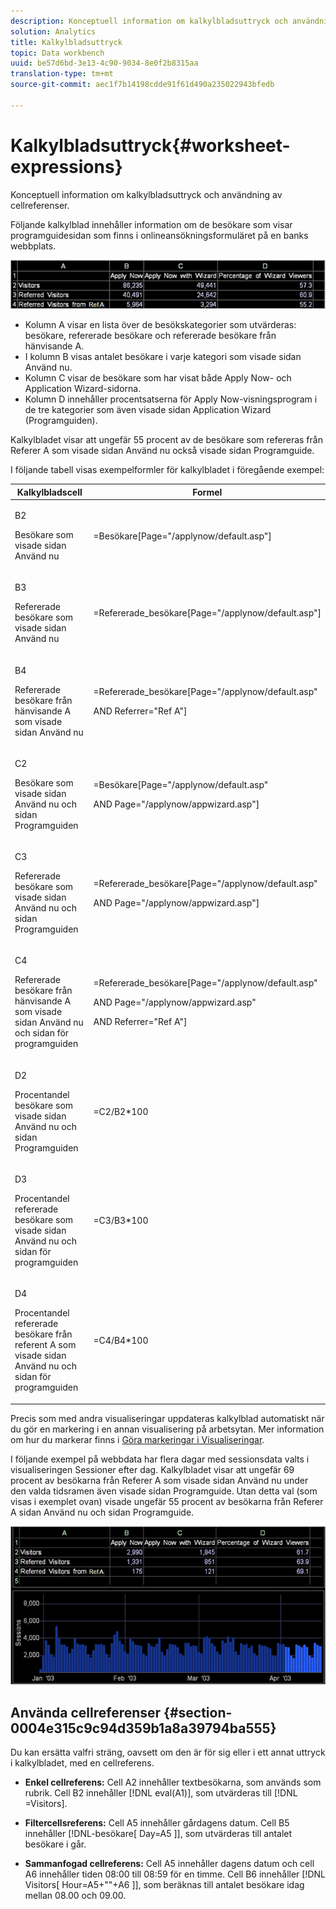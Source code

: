 ```yaml
---
description: Konceptuell information om kalkylbladsuttryck och användning av cellreferenser.
solution: Analytics
title: Kalkylbladsuttryck
topic: Data workbench
uuid: be57d6bd-3e13-4c90-9034-8e0f2b8315aa
translation-type: tm+mt
source-git-commit: aec1f7b14198cdde91f61d490a235022943bfedb

---
```



# Kalkylbladsuttryck{#worksheet-expressions}

Konceptuell information om kalkylbladsuttryck och användning av cellreferenser.

Följande kalkylblad innehåller information om de besökare som visar programguidesidan som finns i onlineansökningsformuläret på en banks webbplats.

![](assets/client-wkst.png)

* Kolumn A visar en lista över de besökskategorier som utvärderas: besökare, refererade besökare och refererade besökare från hänvisande A.
* I kolumn B visas antalet besökare i varje kategori som visade sidan Använd nu.
* Kolumn C visar de besökare som har visat både Apply Now- och Application Wizard-sidorna.
* Kolumn D innehåller procentsatserna för Apply Now-visningsprogram i de tre kategorier som även visade sidan Application Wizard (Programguiden).

Kalkylbladet visar att ungefär 55 procent av de besökare som refereras från Referer A som visade sidan Använd nu också visade sidan Programguide.

I följande tabell visas exempelformler för kalkylbladet i föregående exempel:

<table id="table_0F5EFDB58040465AB599E6BE93324822"> 
 <thead> 
  <tr> 
   <th colname="col1" class="entry"> Kalkylbladscell </th> 
   <th colname="col2" class="entry"> Formel </th> 
  </tr> 
 </thead>
 <tbody> 
  <tr> 
   <td colname="col1"> <p>B2 </p> <p>Besökare som visade sidan Använd nu </p> </td> 
   <td colname="col2"> <p><span class="filepath"> =Besökare[Page="/applynow/default.asp"]</span> </p> </td> 
  </tr> 
  <tr> 
   <td colname="col1"> <p>B3 </p> <p>Refererade besökare som visade sidan Använd nu </p> </td> 
   <td colname="col2"> <p><span class="filepath"> =Refererade_besökare[Page="/applynow/default.asp"]</span> </p> </td> 
  </tr> 
  <tr> 
   <td colname="col1"> <p>B4 </p> <p>Refererade besökare från hänvisande A som visade sidan Använd nu </p> </td> 
   <td colname="col2"> <p> <span class="filepath"> =Refererade_besökare[Page="/applynow/default.asp" </span> </p> <p> AND <span class="filepath"> Referrer="Ref A"]</span> </p> </td> 
  </tr> 
  <tr> 
   <td colname="col1"> <p>C2 </p> <p>Besökare som visade sidan Använd nu och sidan Programguiden </p> </td> 
   <td colname="col2"> <p> <span class="filepath"> =Besökare[Page="/applynow/default.asp" </span> </p> <p> AND <span class="filepath"> Page="/applynow/appwizard.asp"]</span> </p> </td> 
  </tr> 
  <tr> 
   <td colname="col1"> <p>C3 </p> <p>Refererade besökare som visade sidan Använd nu och sidan Programguiden </p> </td> 
   <td colname="col2"> <p> <span class="filepath"> =Refererade_besökare[Page="/applynow/default.asp" </span> </p> <p> AND <span class="filepath"> Page="/applynow/appwizard.asp"]</span> </p> </td> 
  </tr> 
  <tr> 
   <td colname="col1"> <p>C4 </p> <p>Refererade besökare från hänvisande A som visade sidan Använd nu och sidan för programguiden </p> </td> 
   <td colname="col2"> <p> <span class="filepath"> =Refererade_besökare[Page="/applynow/default.asp"</span> </p> <p> AND <span class="filepath"> Page="/applynow/appwizard.asp"</span> </p> <p> AND <span class="filepath"> Referrer="Ref A"]</span> </p> </td> 
  </tr> 
  <tr> 
   <td colname="col1"> <p>D2 </p> <p>Procentandel besökare som visade sidan Använd nu och sidan Programguiden </p> </td> 
   <td colname="col2"> <p><span class="filepath"> =C2/B2*100</span> </p> </td> 
  </tr> 
  <tr> 
   <td colname="col1"> <p>D3 </p> <p>Procentandel refererade besökare som visade sidan Använd nu och sidan för programguiden </p> </td> 
   <td colname="col2"> <p><span class="filepath"> =C3/B3*100</span> </p> </td> 
  </tr> 
  <tr> 
   <td colname="col1"> <p>D4 </p> <p>Procentandel refererade besökare från referent A som visade sidan Använd nu och sidan för programguiden </p> </td> 
   <td colname="col2"> <p><span class="filepath"> =C4/B4*100</span> </p> </td> 
  </tr> 
 </tbody> 
</table>

Precis som med andra visualiseringar uppdateras kalkylblad automatiskt när du gör en markering i en annan visualisering på arbetsytan. Mer information om hur du markerar finns i [Göra markeringar i Visualiseringar](../../../../home/c-get-started/c-vis/c-sel-vis/c-sel-vis.md#concept-012870ec22c7476e9afbf3b8b2515746).

I följande exempel på webbdata har flera dagar med sessionsdata valts i visualiseringen Sessioner efter dag. Kalkylbladet visar att ungefär 69 procent av besökarna från Referer A som visade sidan Använd nu under den valda tidsramen även visade sidan Programguide. Utan detta val (som visas i exemplet ovan) visade ungefär 55 procent av besökarna från Referer A sidan Använd nu och sidan Programguide.

![](assets/client-exp.png)

## Använda cellreferenser {#section-0004e315c9c94d359b1a8a39794ba555}

Du kan ersätta valfri sträng, oavsett om den är för sig eller i ett annat uttryck i kalkylbladet, med en cellreferens.

* **Enkel cellreferens:** Cell A2 innehåller textbesökarna, som används som rubrik. Cell B2 innehåller [!DNL eval(A1)], som utvärderas till [!DNL =Visitors].

* **Filtercellsreferens:** Cell A5 innehåller gårdagens datum. Cell B5 innehåller [!DNL-besökare[ Day=A5 ]], som utvärderas till antalet besökare i går.

* **Sammanfogad cellreferens:** Cell A5 innehåller dagens datum och cell A6 innehåller tiden 08:00 till 08:59 för en timme. Cell B6 innehåller [!DNL Visitors[ Hour=A5+&quot;&quot;+A6 ]], som beräknas till antalet besökare idag mellan 08.00 och 09.00.

